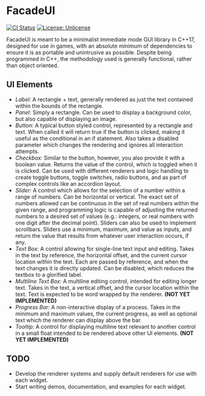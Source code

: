 # FacadeUI

[![CI Status](https://github.com/jjsheets/FacadeUI/workflows/CI/badge.svg?branch=main)](https://github.com/jjsheets/FacadeUI/actions) [![License: Unlicense](https://img.shields.io/badge/license-Unlicense-blue.svg)](http://unlicense.org/)

FacadeUI is meant to be a minimalist immediate mode GUI library in C++17, designed for use in games, with an absolute minimum of dependencies to ensure it is as portable and unintrusive as possible. Despite being programmed in C++, the methodology used is generally functional, rather than object oriented.

## UI Elements

* *Label:* A rectangle + text, generally rendered as just the text contained within the bounds of the rectangle.
* *Panel:* Simply a rectangle. Can be used to display a background color, but also capable of displaying an image.
* *Button:* A typical button styled control, represented by a rectangle and text. When called it will return true if the button is clicked, making it useful as the conditional in an if statement. Also takes a disabled parameter which changes the rendering and ignores all interaction attempts.
* *Checkbox:* Similar to the button, however, you also provide it with a boolean value. Returns the value of the control, which is toggled when it is clicked. Can be used with different renderers and logic handling to create toggle buttons, toggle switches, radio buttons, and as part of complex controls like an accordion layout.
* *Slider:* A control which allows for the selection of a number within a range of numbers. Can be horizontal or vertical. The exact set of numbers allowed can be continuous in the set of real numbers within the given range, and programming logic is capable of adjusting the returned numbers to a desired set of values (e.g.: integers, or real numbers with one digit after the decimal point). Sliders can also be used to implement scrollbars. Sliders use a minimum, maximum, and value as inputs, and return the value that results from whatever user interaction occurs, if any.
* *Text Box:* A control allowing for single-line text input and editing. Takes in the text by reference, the horizontal offset, and the current cursor location within the text. Each are passed by reference, and when the text changes it is directly updated. Can be disabled, which reduces the textbox to a glorified label.
* *Multiline Text Box:* A multiline editing control, intended for editing longer text. Takes in the text, a vertical offset, and the cursor location within the text. Text is expected to be word wrapped by the renderer. **(NOT YET IMPLEMENTED)**
* *Progress Bar:* A non-interactive display of a process. Takes in the minimum and maximum values, the current progress, as well as optional text which the renderer can display above the bar.
* *Tooltip:* A control for displaying multiline text relevant to another control in a small float intended to be rendered above other UI elements. **(NOT YET IMPLEMENTED)**

## TODO

* Develop the renderer systems and supply default renderers for use with each widget.
* Start writing demos, documentation, and examples for each widget.
